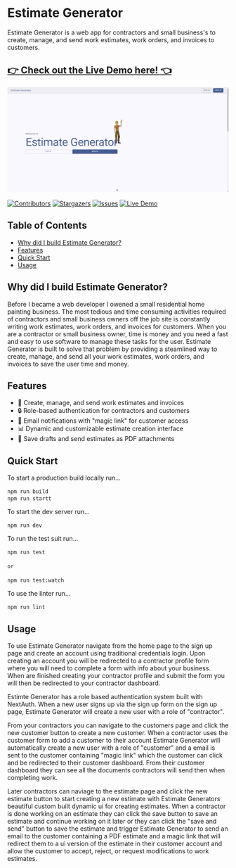 # Estimate Generator

Estimate Generator is a web app for contractors and small business's to create, manage, and send work estimates, work orders, and invoices to customers.

## [👉 Check out the Live Demo here! 👈](https://your-live-demo-url.com)

[![Live Project Screenshot](/public/images/estimate-generator-img.png)](https://estimategeneratorapp.com/)

[![Contributors][contributors-shield]][contributors-url]
[![Stargazers][stars-shield]][stars-url]
[![Issues][issues-shield]][issues-url]
[![Live Demo](https://img.shields.io/badge/Live-Demo-brightgreen?style=for-the-badge)](https://estimategeneratorapp.com/)

## Table of Contents

- [Why did I build Estimate Generator?](#why-did-i-build-estimate-generator)
- [Features](#features)
- [Quick Start](#quick-start)
- [Usage](#usage)

## Why did I build Estimate Generator?

Before I became a web developer I owened a small residential home painting business. The most tedious and time consuming activities required of contractors and small business owners off the job site is constantly writing work estimates, work orders, and invoices for customers. When you are a contractor or small business owner, time is money and you need a fast and easy to use software to manage these tasks for the user. Estimate Generator is built to solve that problem by providing a steamlined way to create, manage, and send all your work estimates, work orders, and invoices to save the user time and money.

## Features

- 🌟 Create, manage, and send work estimates and invoices
- 🔒 Role-based authentication for contractors and customers
- 📧 Email notifications with "magic link" for customer access
- 📊 Dynamic and customizable estimate creation interface
- 💾 Save drafts and send estimates as PDF attachments

## Quick Start

To start a production build locally run...

```
npm run build
npm run startt
```

To start the dev server run...

```
npm run dev
```

To run the test suit run...

```
npm run test

or

npm run test:watch
```

To use the linter run...

```
npm run lint
```

## Usage

To use Estimate Generator navigate from the home page to the sign up page and create an account using traditional credentials login. Upon creating an account you will be redirected to a contractor profile form where you will need to complete a form with info about your business. When are finished creating your contractor profile and submit the form you will then be redirected to your contractor dashboard.

Estimte Generator has a role based authentication system built with NextAuth. When a new user signs up via the sign up form on the sign up page, Estimate Generator will create a new user with a role of "contractor".

From your contractors you can navigate to the customers page and click the new customer button to create a new customer. When a contractor uses the customer form to add a customer to their account Estimate Generator will automatically create a new user with a role of "customer" and a email is sent to the customer containing "magic link" which the customer can click and be redirected to their customer dashboard. From their customer dashboard they can see all the documents contractors will send then when completing work.

Later contractors can naviage to the estimate page and click the new estimate button to start creating a new estimate with Estimate Generators beautiful custom built dynamic ui for creating estimates. When a contractor is done working on an estimate they can click the save button to save an estimate and continue working on it later or they can click the "save and send" button to save the estimate and trigger Estimate Generator to send an email to the customer containing a PDF estimate and a magic link that will redirect them to a ui version of the estimate in their customer account and allow the customer to accept, reject, or request modifications to work estimates.

<!-- MARKDOWN LINKS & IMAGES -->
<!-- https://www.markdownguide.org/basic-syntax/#reference-style-links -->

[contributors-shield]: https://img.shields.io/github/contributors/MikeLautensack/Estimate-Generator.svg?style=for-the-badge
[contributors-url]: https://github.com/MikeLautensack/Estimate-Generator/graphs/contributors
[stars-shield]: https://img.shields.io/github/stars/MikeLautensack/Estimate-Generator.svg?style=for-the-badge
[stars-url]: https://github.com/MikeLautensack/Estimate-Generator/stargazers
[issues-shield]: https://img.shields.io/github/issues/MikeLautensack/Estimate-Generator.svg?style=for-the-badge
[issues-url]: https://github.com/MikeLautensack/Estimate-Generator/issues
